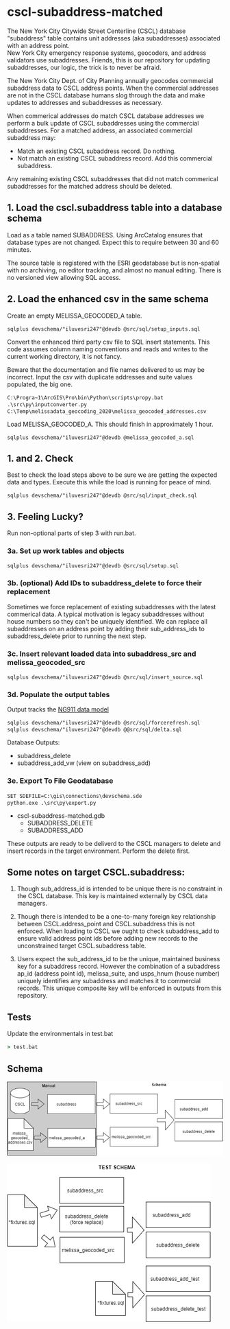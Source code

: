 # cscl-subaddress-matched

The New York City Citywide Street Centerline (CSCL) database "subaddress" table 
contains unit addresses (aka subaddresses) associated with an address point.  
New York City emergency response systems, geocoders, and address validators use 
subaddresses.  Friends, this is our repository for updating subaddresses, our 
logic, the trick is to never be afraid.

The New York City Dept. of City Planning annually geocodes commercial subaddress 
data to CSCL address points.  When the commercial addresses are not in the CSCL 
database humans slog through the data and make updates to addresses and 
subaddresses as necessary.

When commerical addresses do match CSCL database addresses we perform a bulk 
update of CSCL subaddresses using the commercial subaddresses.  For a matched 
address, an associated commercial subaddress may:

* Match an existing CSCL subaddress record.  Do nothing.
* Not match an existing CSCL subaddress record.  Add this commercial subaddress.

Any remaining existing CSCL subaddresses that did not match commerical 
subaddresses for the matched address should be deleted. 

## 1. Load the cscl.subaddress table into a database schema 

Load as a table named SUBADDRESS.  Using ArcCatalog ensures that database types 
are not changed. Expect this to require between 30 and 60 minutes.

The source table is registered with the ESRI geodatabase but is non-spatial with 
no archiving, no editor tracking, and almost no manual editing.  There is no 
versioned view allowing SQL access.

## 2. Load the enhanced csv in the same schema 

Create an empty MELISSA_GEOCODED_A table. 

```
sqlplus devschema/"iluvesri247"@devdb @src/sql/setup_inputs.sql 
```

Convert the enhanced third party csv file to SQL insert statements.  This code 
assumes column naming conventions and reads and writes to the current working 
directory, it is not fancy.

Beware that the documentation and file names delivered to us may be incorrect. 
Input the csv with duplicate addresses and suite values populated, the big one.

```
C:\Progra~1\ArcGIS\Pro\bin\Python\scripts\propy.bat .\src\py\inputconverter.py C:\Temp\melissadata_geocoding_2020\melissa_geocoded_addresses.csv
```

Load MELISSA_GEOCODED_A.  This should finish in approximately 1 hour.

```
sqlplus devschema/"iluvesri247"@devdb @melissa_geocoded_a.sql 
```

## 1. and 2. Check 

Best to check the load steps above to be sure we are getting the expected data and types.  Execute this while the load is running for peace of mind.

```
sqlplus devschema/"iluvesri247"@devdb @src/sql/input_check.sql 
```

## 3. Feeling Lucky?  

Run non-optional parts of step 3 with run.bat. 

### 3a. Set up work tables and objects 

```
sqlplus devschema/"iluvesri247"@devdb @src/sql/setup.sql 
```

### 3b. (optional) Add IDs to subaddress_delete to force their replacement

 Sometimes we force replacement of existing subaddresses with the latest commerical data.  A typical motivation is legacy subaddresses without house numbers so they can't be uniquely identified.  We can replace all subaddresses on an address point by adding their sub_address_ids to subaddress_delete prior to running the next step.

### 3c. Insert relevant loaded data into subaddress_src and melissa_geocoded_src

```
sqlplus devschema/"iluvesri247"@devdb @src/sql/insert_source.sql 
```

### 3d. Populate the output tables

Output tracks the [NG911 data model](https://www.nena.org/page/NG911GISDataModel)

```
sqlplus devschema/"iluvesri247"@devdb @src/sql/forcerefresh.sql 
sqlplus devschema/"iluvesri247"@devdb @@src/sql/delta.sql 
```

Database Outputs:

* subaddress_delete
* subaddress_add_vw (view on subaddress_add)

### 3e. Export To File Geodatabase 

```
SET SDEFILE=C:\gis\connections\devschema.sde
python.exe .\src\py\export.py
```

* cscl-subaddress-matched.gdb
     * SUBADDRESS_DELETE
     * SUBADDRESS_ADD
     
These outputs are ready to be deliverd to the CSCL managers to delete and insert records in the target environment. Perform the delete first.


## Some notes on target CSCL.subaddress:

1. Though sub_address_id is intended to be unique there is no constraint in the CSCL database. This key is maintained externally by CSCL data managers.

2. Though there is intended to be a one-to-many foreign key relationship between CSCL.address_point and CSCL.subaddress this is not enforced. When loading to CSCL we ought to check subaddress_add to ensure valid address point ids before adding new records to the unconstrained target CSCL.subaddress table.

3. Users expect the sub_address_id to be the unique, maintained business key for a subaddress record.  However the combination of a subaddress ap_id (address point id), melissa_suite, and usps_hnum (house number) uniquely identifies any subaddress and matches it to commercial records.  This unique composite key will be enforced in outputs from this repository.

## Tests

Update the environmentals in test.bat
```bat
> test.bat
```

## Schema

![schema diagram png](https://github.com/mattyschell/cscl-subaddress-matched/blob/main/doc/schema.png?raw=true)

![test schema diagram png](https://github.com/mattyschell/cscl-subaddress-matched/blob/main/doc/test_schema.png?raw=true)






 